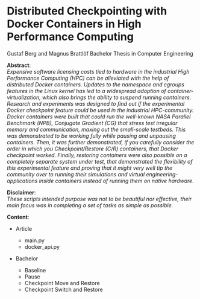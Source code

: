 # Distributed Checkpointing with Docker Containers in High Performance Computing
Gustaf Berg and Magnus Brattlöf Bachelor Thesis in Computer Engineering

**Abstract**:<br />
*Expensive software licensing costs tied to hardware in the industrial High Performance Computing (HPC) can be alleviated with the help of distributed Docker containers. Updates to the namespace and cgroups features in the Linux kernel has led to a widespread adoption of container-virtualization, which also brings the ability to suspend running containers. Research and experiments was designed to find out if the experimental Docker checkpoint feature could be used in the industrial HPC-community. Docker containers were built that could run the well-known NASA Parallel Benchmark (NPB), Conjugate Gradient (CG) that stress test irregular memory and communication, maxing out the small-scale testbeds. This was demonstrated to be working fully while pausing and unpausing containers. Then, it was further demonstrated, if you carefully consider the order in which you Checkpoint/Restore (C/R) containers, that Docker checkpoint worked. Finally, restoring containers were also possible on a completely separate system under test, that demonstrated the flexibility of this experimental feature and proving that it might very well tip the community over to running their simulations and virtual engineering-applications inside containers instead of running them on native hardware.*

**Disclaimer**:<br />
*These scripts intended purpose was not to be beautiful nor effective, their main focus was in completing a set of tasks as simple as possible.*

**Content**:<br />
* Article
    * main.py
    * docker_api.py

* Bachelor
    * Baseline
    * Pause
    * Checkpoint Move and Restore
    * Checkpoint Switch and Restore
